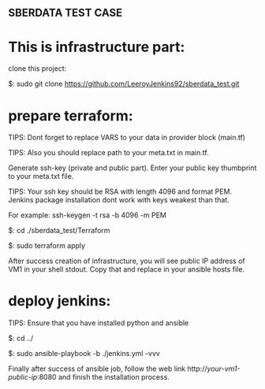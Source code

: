 ##  SBERDATA TEST CASE ##
# This is infrastructure part:

clone this project:

$: sudo git clone  https://github.com/LeeroyJenkins92/sberdata_test.git

# prepare terraform:

TIPS: Dont forget to replace VARS to your data in provider block (main.tf)

TIPS: Also you should replace path to your meta.txt in main.tf. 

Generate ssh-key (private and public part). Enter your public key thumbprint to your meta.txt file.

TIPS: Your ssh key should be RSA with length 4096 and format PEM. Jenkins package installation dont work with keys weakest than that.

For example: ssh-keygen -t rsa -b 4096 -m PEM

$: cd ./sberdata_test/Terraform

$: sudo terraform apply

After success creation of infrastructure, you will see public IP address of VM1 in your shell stdout. Copy that and replace in your ansible hosts file.

# deploy jenkins:

TIPS: Ensure that you have installed python and ansible

$: cd ../

$: sudo ansible-playbook -b ./jenkins.yml -vvv

Finally after success of ansible job, follow the web link http://*your-vm1-public-ip*:8080 and finish the installation process.
